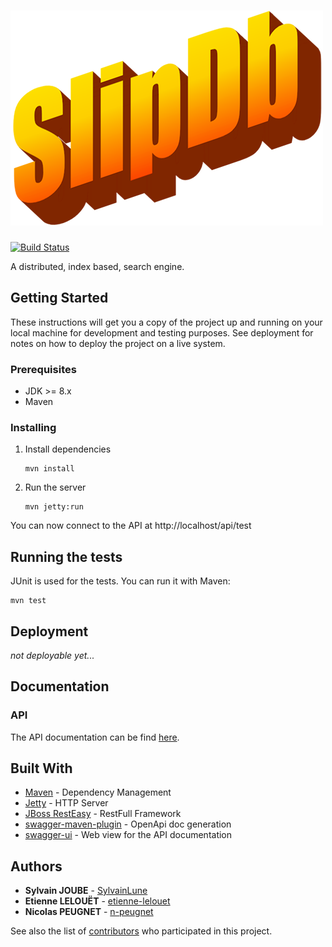 # ![SlipDb](docs/slipdb.png)

[![Build Status](https://travis-ci.com/slipsoft/slipdb.svg?branch=master)](https://travis-ci.com/slipsoft/slipdb)

A distributed, index based, search engine.


## Getting Started

These instructions will get you a copy of the project up and running on your
local machine for development and testing purposes. See deployment for notes on
how to deploy the project on a live system.

### Prerequisites

-   JDK >= 8.x
-   Maven

### Installing

1.  Install dependencies

    ```
    mvn install
    ```

2.  Run the server

    ```
    mvn jetty:run
    ```
You can now connect to the API at http://localhost/api/test

## Running the tests

JUnit is used for the tests. You can run it with Maven:

```
mvn test
```

## Deployment

_not deployable yet..._

## Documentation

### API

The API documentation can be find [here](https://slipsoft.github.io/slipdb/).

## Built With

-   [Maven](https://maven.apache.org/) - Dependency Management
-   [Jetty](https://www.eclipse.org/jetty/) - HTTP Server
-   [JBoss RestEasy](https://resteasy.github.io/) - RestFull Framework
-   [swagger-maven-plugin](https://github.com/kongchen/swagger-maven-plugin) -
    OpenApi doc generation
-   [swagger-ui](https://github.com/swagger-api/swagger-ui) - Web view for the
    API documentation

## Authors

-   **Sylvain JOUBE** - [SylvainLune](https://github.com/SylvainLune)
-   **Etienne LELOUËT** - [etienne-lelouet](https://github.com/etienne-lelouet)
-   **Nicolas PEUGNET** - [n-peugnet](https://github.com/n-peugnet)

See also the list of [contributors](https://github.com/slipsoft/slipdb/contributors)
who participated in this project.
